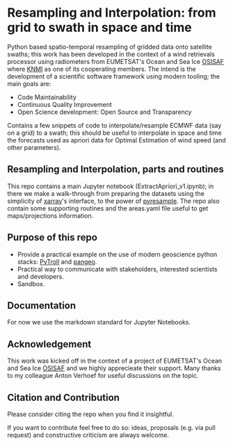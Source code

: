 
# Resampling and Interpolation: from grid to swath in space and time  

Python based spatio-temporal resampling of gridded data onto satellite swaths; this work has
been developed in the context of a wind retrievals processor using radiometers from 
EUMETSAT's Ocean and Sea Ice [OSISAF](https://osi-saf.eumetsat.int/) where [KNMI](https://www.knmi.nl/over-het-knmi/about) as one of its cooperating members. The intend 
is the development of a scientific software framework using modern tooling; the main 
goals are:
- Code Maintainability
- Continuous Quality Improvement
- Open Science development: Open Source and Transparency


Contains a few snippets of code to interpolate/resample 
ECMWF data (say on a grid) to a swath; this should be useful
to interpolate in space and time the forecasts used as 
apriori data for Optimal Estimation of wind speed (and
other parameters).

## Resampling and Interpolation, parts and routines

This repo contains a main Jupyter notebook (ExtractApriori_v1.ipynb);
in there we make a walk-through from preparing the datasets using the simplicity
of [xarray](https://docs.xarray.dev/en/stable/)'s interface, to the power
of [pyresample](https://pyresample.readthedocs.io/en/latest/).
The repo also contain some supporting routines and the areas.yaml file useful
to get maps/projections information. 
 

## Purpose of this repo

- Provide a practical example on the use of modern geoscience python stacks: [PyTroll](https://pytroll.github.io/) and [pangeo](https://pangeo.io/packages.html#packages).
- Practical way to communicate with stakeholders, interested scientists and developers.
- Sandbox.


## Documentation

For now we use the markdown standard for Jupyter Notebooks.


## Acknowledgement

This work was kicked off in the context of a project of EUMETSAT's Ocean and Sea Ice [OSISAF](https://osi-saf.eumetsat.int/) and we highly apprecieate their support. Many thanks to my colleague Anton Verhoef for useful discussions on the topic.

## Citation and Contribution

Please consider citing the repo when you find it insightful.

If you want to contribute feel free to do so: ideas, proposals (e.g. via pull request) and constructive criticism are always welcome.










